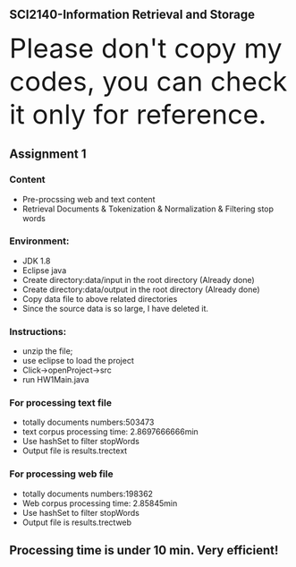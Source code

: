 ## SCI2140-Information Retrieval and Storage
 <font size=10>Please don't copy my codes, you can check it only for reference.</font>
## Assignment 1
### Content 
* Pre-procssing web and text content 
* Retrieval Documents & Tokenization & Normalization & Filtering stop words
### Environment:
* JDK 1.8
* Eclipse java
* Create directory:data/input in the root directory (Already done)
* Create directory:data/output in the root directory (Already done)
* Copy data file to above related directories
* Since the source data is so large, I have deleted it.

### Instructions:
* unzip the file;
* use eclipse to load the project
* Click->openProject->src
* run HW1Main.java

### For processing text file
* totally documents numbers:503473
* text corpus processing time: 2.8697666666min
* Use hashSet to filter stopWords
* Output file is results.trectext

### For processing web file
* totally documents numbers:198362
* Web corpus processing time: 2.85845min
* Use hashSet to filter stopWords
* Output file is results.trectweb

## Processing time is under 10 min. Very efficient!
